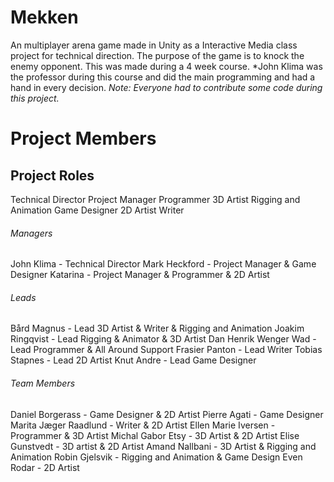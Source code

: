# Mekken

An multiplayer arena game made in Unity as a Interactive Media class project for technical direction.
The purpose of the game is to knock the enemy opponent. This was made during a 4 week course.
*John Klima was the professor during this course and did the main programming and had a hand in every decision.
*Note: Everyone had to contribute some code during this project.*


# Project Members

## Project Roles
Technical Director
Project Manager
Programmer
3D Artist
Rigging and Animation
Game Designer
2D Artist
Writer

###### Managers
John Klima - Technical Director
Mark Heckford - Project Manager & Game Designer
Katarina - Project Manager & Programmer & 2D Artist


###### Leads
Bård Magnus - Lead 3D Artist & Writer & Rigging and Animation
Joakim Ringqvist - Lead Rigging & Animator & 3D Artist
Dan Henrik Wenger Wad - Lead Programmer & All Around Support
Frasier Panton - Lead Writer
Tobias Stapnes - Lead 2D Artist
Knut Andre - Lead Game Designer


###### Team Members
Daniel Borgerass - Game Designer & 2D Artist
Pierre Agati - Game Designer
Marita Jæger Raadlund - Writer & 2D Artist
Ellen Marie Iversen - Programmer & 3D Artist
Michal Gabor Etsy - 3D Artist & 2D Artist
Elise Gunstvedt - 3D artist & 2D Artist
Amand Nallbani - 3D Artist & Rigging and Animation
Robin Gjelsvik - Rigging and Animation & Game Design
Even Rodar - 2D Artist
